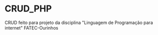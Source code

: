 # CRUD_PHP
CRUD feito para projeto da disciplina "Linguagem de Programação para internet" FATEC-Ourinhos
